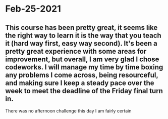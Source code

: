 # Feb-25-2021 

## This course has been pretty great, it seems like the right way to learn it is the way that you teach it (hard way first, easy way second). It's been a pretty great experience with some areas for improvement, but overall, I am very glad I chose codeworks. I will manage my time by time boxing any problems I come across, being resourceful, and making sure I keep a steady pace over the week to meet the deadline of the Friday final turn in. 

There was no afternoon challenge this day I am fairly certain